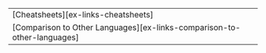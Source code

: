 ||
|--------|
| [Cheatsheets][ex-links-cheatsheets] |
| [Comparison to Other Languages][ex-links-comparison-to-other-languages] |
